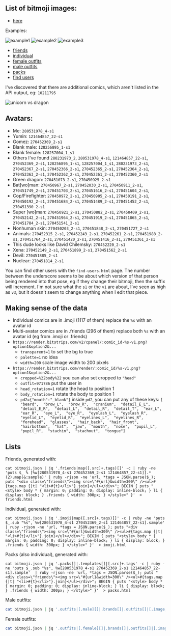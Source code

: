 ## List of bitmoji images:

* [here](https://api.bitmoji.com/content/templates?app_name=bitmoji&platform=ios)

Examples:

![example1](https://render.bitstrips.com/v2/cpanel/9188364-121464857_22-s1-v1.png?transparent=1&palette=1&width=200)
![example2](https://render.bitstrips.com/v2/cpanel/10200827-280531978_5-s1-121464857_22-s1-v1.png?transparent=1&palette=1&width=200)
![example3](https://render.bitstrips.com/render/10220563/280531978_4-s1-v1.png?outfit=971785&head_rotation=1&body_rotation=7&cropped=%22body%22&width=200)

* [friends](https://brentmaxwell.github.io/bitmoji/friends.html)
* [individual](https://brentmaxwell.github.io/bitmoji/imoji.html)
* [female outfits](https://brentmaxwell.github.io/bitmoji/female_outfits.html)
* [male outfits](https://brentmaxwell.github.io/bitmoji/male_outfits.html)
* [packs](https://brentmaxwell.github.io/bitmoji/packs.html)
* [find users](https://brentmaxwell.github.io/bitmoji/find-users.html)

I've discovered that there are additional comics, which aren't listed in the API output, eg: `10211795`

![unicorn vs dragon](https://render.bitstrips.com/v2/cpanel/10211795-280531978_5-s1-280531978_4-s1-v1.png?transparent=1&palette=1&width=400)


## Avatars:

* Me:    `280531978_4-s1`
* Yumin: `121464857_22-s1`
* Gomez: `270452369_2-s1`
* Blank male: `128256895_1-s1`
* Blank female: `128257004_1_s1`
* Others I've found `280231973_2`, `280531978_4-s1`, `121464857_22-s1`, `270452369_2-s1`, `128256895_1-s1`, `128257004_1_s1`,
  `280231973_2-s1`, `270452367_2-s1`, `270452366_2-s1`, `270452365_2-s1`, `270452364_2-s1`, `270452363_2-s1`, `270452362_2-s1`,
  `270452361_2-s1`, `270452360_2-s1`
* Green dragon: `270451073_2-s1`, `270450925_2-s1`
* Bat[wo]man: `270450967_2-s1`, `270452030_2-s1`, `270450911_2-s1`, `270451749_2-s1`, `270451703_2-s1`, `270451616_2-s1`, `270451604_2-s1`,
* Cop/Firefighter: `270450972_2-s1`, `270450905_2-s1`, `270450191_2-s1`, `270450192_2-s1`, `270451684_2-s1`, `270451489_2-s1`, `270451452_2-s1`, `270451390_2-s1`
* Super [wo]man: `270450921_2-s1`, `270450882_2-s1`, `270450409_2-s1`, `270452142_2-s1`, `270451964_2-s1`, `270451919_2-s1`, `270451865_2-s1`, `270451784_2-s1`, `270451541_2-s1`
* Nonhuman skin: `270450203_2-s1`, `270451848_2-s1`, `270451727_2-s1`
* Animals: `270452315_2-s1`, `270452243_2-s1`, `270452261_2-s1`, `270451988_2-s1`, `270451764_2-s1`, `270451420_2-s1`, `270451416_2-s1`, `270451361_2-s1`
* This dude looks like David Chilemsky: `270452220_2-s1`
* Xena: `270452149_2-s1`, `270451899_2-s1`, `270451562_2-s1`
* Devil: `270451885_2-s1`
* Nuclear: `270451814_2-s1`


You can find other users with the `find-users.html` page.
The number between the underscore seems to be about which version of that person being rendered into that pose,
eg if they change their bitmoji, then the suffix will increment. I'm not sure what the `s1` or the `v1` are about,
I've seen as high as `v3`, but it doesn't seem to change anything when I edit that piece.


## Making sense of the data

* Individual comics are in .imoji (1117 of them) replace the `%s` with an avatar id
* Multi-avatar comics are in .friends (296 of them) replace both `%s` with an avatar id (eg from .imoji or .friends)
* `https://render.bitstrips.com/v2/cpanel/:comic_id-%s-v1.png?option1&option2&...`
  * `transparent=1` to set the bg to true
  * `palette=1` no idea
  * `width=200` scale image width to 200 pixels
* `https://render.bitstrips.com/render/:comic_id/%s-v1.png?option1&option2&...`
  * `cropped=%22body%22` you can also set cropped to `"head"`
  * `outfit=971786` put the user in
  * `head_rotation=1` rotate the head to position 1
  * `body_rotation=1` rotate the body to position 1
  * `pd2={"mouth":"_blank"}` inside `pd2`, you can put any of these keys: `[  "beard",  "brow_L",  "brow_R",  "cranium",  "detail_E_L",  "detail_E_R",  "detail_L",  "detail_R",  "detail_T",  "ear_L",  "ear_R",  "eye_L",  "eye_R",  "eyelash_L",  "eyelash_R",  "eyelid_L",  "eyelid_R",  "eyelines_L",  "eyelines_R",  "forehead",  "glasses",  "hair_back",  "hair_front",  "hairbottom",  "hat",  "jaw",  "mouth",  "nose",  "pupil_L",  "pupil_R",  "stachin",  "stachout",  "tongue"]`


## Lists

Friends, generated with:

```
cat bitmoji.json | jq '.friends|map([.src]+.tags)[]' -c | ruby -ne 'puts $_ % [%w[280531978_4-s1 270452369_2-s1 121464857_22-s1]].*(2).map(&:sample)' | ruby -rjson -ne 'url, *tags = JSON.parse($_); puts "<div class=\"friends\"><img src=\"#{url}&width=300\" /><ul>#{tags.map {|t| "<li>#{t}</li>"}.join}</ul></div>"; BEGIN { puts "<style> body * { margin: 0; padding: 0; display: inline-block; } li { display: block; } .friends { width: 300px; } </style>" }'  > friends.html
```

Individual, generated with:

```
cat bitmoji.json | jq '.imoji|map([.src]+.tags)[]' -c | ruby -ne 'puts $_.sub "%s", %w[280531978_4-s1 270452369_2-s1 121464857_22-s1].sample'  | ruby -rjson -ne 'url, *tags = JSON.parse($_); puts "<div class=\"friends\"><img src=\"#{url}&width=300\" /><ul>#{tags.map {|t| "<li>#{t}</li>"}.join}</ul></div>"; BEGIN { puts "<style> body * { margin: 0; padding: 0; display: inline-block; } li { display: block; } .friends { width: 300px; } </style>" }'  > imoji.html
```

Packs (also individual), generated with:

```
cat bitmoji.json | jq '.packs[]|.templates[]|[.src]+.tags' -c | ruby -ne 'puts $_.sub "%s", %w[280531978_4-s1 270452369_2-s1 121464857_22-s1].sample'  | ruby -rjson -ne 'url, *tags = JSON.parse($_); puts "<div class=\"friends\"><img src=\"#{url}&width=300\" /><ul>#{tags.map {|t| "<li>#{t}</li>"}.join}</ul></div>"; BEGIN { puts "<style> body * { margin: 0; padding: 0; display: inline-block; } li { display: block; } .friends { width: 300px; } </style>" }'  > packs.html
```

Male outfits:

```sh
cat bitmoji.json | jq '.outfits|[.male][]|.brands[]|.outfits[]|[.image, .description]' -c | ruby -ne 'puts $_.sub /(?<=\/)\d+_\d+-s\d(?=-v)/, %w[280531978_4-s1 270452369_2-s1 128256895_1-s1].sample' |ruby -rjson -ne 'url, *tags = JSON.parse($_); puts "<div class=\"friends\"><img src=\"#{url}&width=300\" /><ul>#{tags.map {|t| "<li>#{t}</li>"}.join}</ul></div>"; BEGIN { puts "<style> body * { margin: 0; padding: 0; display: inline-block; } li { display: block; } .friends { width: 300px; } </style>" }'  > male_outfits.html
```

Female outfits:

```sh
cat bitmoji.json | jq '.outfits|[.female][]|.brands[]|.outfits[]|[.image, .description]' -c | ruby -ne 'puts $_.sub /(?<=\/)\d+_\d+-s\d(?=-v)/, %w[121464857_22-s1].sample' |ruby -rjson -ne 'url, *tags = JSON.parse($_); puts "<div class=\"friends\"><img src=\"#{url}&width=300\" /><ul>#{tags.map {|t| "<li>#{t}</li>"}.join}</ul></div>"; BEGIN { puts "<style> body * { margin: 0; padding: 0; display: inline-block; } li { display: block; } .friends { width: 300px; } </style>" }'  > female_outfits.html
```
